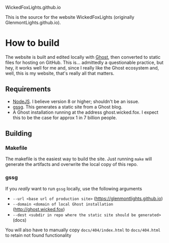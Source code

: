 WickedFoxLights.github.io

This is the source for the website WickedFoxLights (originally GlenmontLights.github.io).

# How to build

The website is built and edited locally with [Ghost](https://ghost.org/), then converted to static files for hosting
on GitHub. This is... admittedly a questionable practice, but hey, it works well for me and, since I really like the
Ghost ecosystem and, well, this is my website, that's really all that matters.

## Requirements

* [NodeJS](https://nodejs.org/en/download/). I believe version 8 or higher; shouldn't be an issue.
* [gssg](https://github.com/Fried-Chicken/ghost-static-site-generator). This generates a static site from a Ghost blog.
* A Ghost installation running at the address ghost.wicked.fox. I expect this to be the case for approx 1 in 7 billion people.

## Building

### Makefile
The makefile is the easiest way to build the site. Just running `make` will generate the artifacts and overwrite the local copy of this repo.

### gssg
If you _really_ want to run `gssg` locally, use the following arguments
* `--url <base url of production site>` (https://glenmontlights.github.io)
* `--domain <domain of local Ghost installation` (http://ghost.wicked.fox)
* `--dest <subdir in repo where the static site should be generated>` (docs)

You will also have to manually copy `docs/404/index.html` to `docs/404.html` to retain not found functionality
